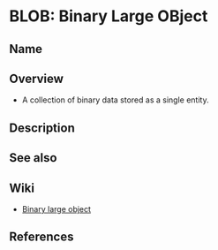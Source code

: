 # BLOB: Binary Large OBject

## Name

## Overview
- A collection of binary data stored as a single entity.

## Description

## See also

## Wiki
- [Binary large object](https://en.wikipedia.org/wiki/Binary_large_object)

## References
